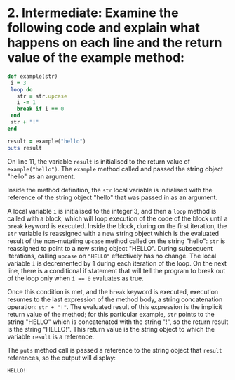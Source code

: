 # 2. Intermediate: Examine the following code and explain what happens on each line and the return value of the example method:

```ruby
def example(str)
 i = 3
 loop do
   str = str.upcase
   i -= 1
   break if i == 0
 end
 str + "!"
end

result = example("hello")
puts result
```

On line 11, the variable `result` is initialised to the return value of `example("hello")`. The `example` method called and passed the string object "hello" as an argument.

Inside the method definition, the `str` local variable is initialised with the reference of the string object "hello" that was passed in as an argument.

A local variable `i` is initialised to the integer 3, and then a `loop` method is called with a block, which will loop execution of the code of the block until a `break` keyword is executed. Inside the block, during on the first iteration, the `str` variable is reassigned with a new string object which is the evaluated result of the non-mutating `upcase` method called on the string "hello": `str` is reassigned to point to a new string object "HELLO". During subsequent iterations, calling `upcase` on `"HELLO"` effectively has no change. The local variable `i` is decremented by 1 during each iteration of the loop. On the next line, there is a conditional if statement that will tell the program to break out of the loop only when `i == 0` evaluates as true.

Once this condition is met, and the `break` keyword is executed, execution resumes to the last expression of the method body, a string concatenation operation: `str + "!"`. The evaluated result of this expression is the implicit return value of the method; for this particular example, `str` points to the string "HELLO" which is concatenated with the string "!", so the return result is the string "HELLO!". This return value is the string object to which the variable `result` is a reference.

The `puts` method call is passed a reference to the string object that `result` references, so the output will display:

```
HELLO!
```